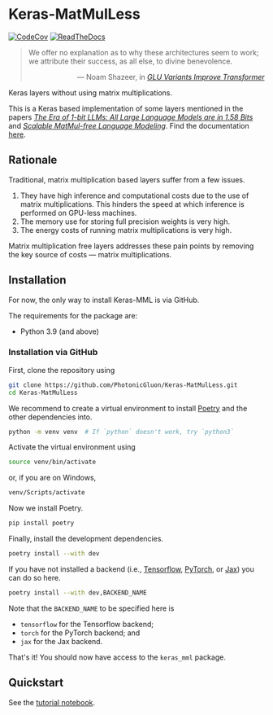 # Keras-MatMulLess

[![CodeCov](https://codecov.io/gh/PhotonicGluon/Keras-MatMulLess/graph/badge.svg?token=VKD0CJX1SD)](https://codecov.io/gh/PhotonicGluon/Keras-MatMulLess)
[![ReadTheDocs](https://readthedocs.org/projects/keras-matmulless/badge/?version=latest)](https://keras-matmulless.readthedocs.io/en/latest/?badge=latest)

> We offer no explanation as to why these architectures seem to work; we attribute their success, as all else, to divine benevolence.
> <div style="text-align: right">&mdash; Noam Shazeer, in <a href="https://arxiv.org/pdf/2002.05202"><em>GLU Variants Improve Transformer</em></a></div>

<!-- start summary -->
Keras layers without using matrix multiplications.

This is a Keras based implementation of some layers mentioned in the papers [*The Era of 1-bit LLMs: All Large Language Models are in 1.58 Bits*](https://arxiv.org/pdf/2402.17764v1) and [*Scalable MatMul-free Language Modeling*](https://arxiv.org/pdf/2406.02528v5). <!-- end summary --> Find the documentation [here](https://keras-matmulless.readthedocs.io/en/latest/).

## Rationale
<!-- start rationale -->

Traditional, matrix multiplication based layers suffer from a few issues.

1. They have high inference and computational costs due to the use of matrix multiplications. This hinders the speed at which inference is performed on GPU-less machines.
2. The memory use for storing full precision weights is very high.
3. The energy costs of running matrix multiplications is very high.

Matrix multiplication free layers addresses these pain points by removing the key source of costs &mdash; matrix multiplications.

<!-- end rationale -->

## Installation
<!-- start installation overview -->

For now, the only way to install Keras-MML is via GitHub.

The requirements for the package are:

- Python 3.9 (and above)

<!-- end installation overview -->

### Installation via GitHub
<!-- start installation GitHub -->

First, clone the repository using

```bash
git clone https://github.com/PhotonicGluon/Keras-MatMulLess.git
cd Keras-MatMulLess
```

We recommend to create a virtual environment to install [Poetry](https://python-poetry.org/) and the other dependencies into.

```bash
python -m venv venv  # If `python` doesn't work, try `python3`
```

Activate the virtual environment using

```bash
source venv/bin/activate
```

or, if you are on Windows,

```bash
venv/Scripts/activate
```

Now we install Poetry.

```bash
pip install poetry
```

Finally, install the development dependencies.

```bash
poetry install --with dev
```

If you have not installed a backend (i.e., [Tensorflow](https://www.tensorflow.org/), [PyTorch](https://pytorch.org/), or [Jax](https://jax.readthedocs.io/en/latest/index.html)) you can do so here.

```bash
poetry install --with dev,BACKEND_NAME
```

Note that the `BACKEND_NAME` to be specified here is

- `tensorflow` for the Tensorflow backend;
- `torch` for the PyTorch backend; and
- `jax` for the Jax backend.

That's it! You should now have access to the `keras_mml` package.

<!-- end installation GitHub -->

## Quickstart

See the [tutorial notebook](docs/source/getting-started/tutorial.ipynb).
